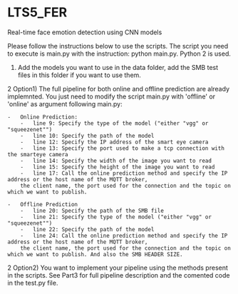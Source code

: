 # LTS5_FER
Real-time face emotion detection using CNN models

Please follow the instructions below to use the scripts. The script you need to execute is main.py with the instruction: python main.py. Python 2 is used.

1) Add the models you want to use in the data folder, add the SMB test files in this folder if you want to use them.

2 Option1) The full pipeline for both online and offline prediction are already implemnted. You just need to modify the script main.py with 'offline' or 'online' as argument following main.py: 

	-	Online Prediction:
		-	line 9: Specify the type of the model ("either "vgg" or "squeezenet"")
		-	line 10: Specify the path of the model
		-	line 12: Specify the IP address of the smart eye camera
		-	line 13: Specify the port used to make a tcp connection with the smarteye camera
		-	line 14: Specify the width of the image you want to read
		-	line 15: Specify the height of the image you want to read
		-	line 17: Call the online prediction method and specify the IP address or the host name of the MQTT broker, 
		the client name, the port used for the connection and the topic on which we want to publish.

	-	Offline Prediction
		-	line 20: Specify the path of the SMB file
		-	line 21: Specify the type of the model ("either "vgg" or "squeezenet"")
		-	line 22: Specify the path of the model
		-	line 24: Call the online prediction method and specify the IP address or the host name of the MQTT broker, 
		the client name, the port used for the connection and the topic on which we want to publish. And also the SMB HEADER SIZE.

2 Option2) You want to implement your pipeline using the methods present in the scripts. See Part3 for full pipeline description and the comented
code in the test.py file.
